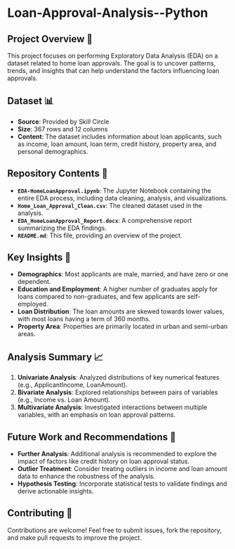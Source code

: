 # Loan-Approval-Analysis--Python

## Project Overview 📝

This project focuses on performing Exploratory Data Analysis (EDA) on a dataset related to home loan approvals. The goal is to uncover patterns, trends, and insights that can help understand the factors influencing loan approvals.

## Dataset 📊

- **Source**: Provided by Skill Circle
- **Size**: 367 rows and 12 columns
- **Content**: The dataset includes information about loan applicants, such as income, loan amount, loan term, credit history, property area, and personal demographics.

## Repository Contents 📂

- **`EDA-HomeLoanApproval.ipynb`**: The Jupyter Notebook containing the entire EDA process, including data cleaning, analysis, and visualizations.
- **`Home_Loan_Approval_Clean.csv`**: The cleaned dataset used in the analysis.
- **`EDA_HomeLoanApproval_Report.docx`**: A comprehensive report summarizing the EDA findings.
- **`README.md`**: This file, providing an overview of the project.

## Key Insights 🎯

- **Demographics**: Most applicants are male, married, and have zero or one dependent.
- **Education and Employment**: A higher number of graduates apply for loans compared to non-graduates, and few applicants are self-employed.
- **Loan Distribution**: The loan amounts are skewed towards lower values, with most loans having a term of 360 months.
- **Property Area**: Properties are primarily located in urban and semi-urban areas.

## Analysis Summary 📈

1. **Univariate Analysis**: Analyzed distributions of key numerical features (e.g., ApplicantIncome, LoanAmount).
2. **Bivariate Analysis**: Explored relationships between pairs of variables (e.g., Income vs. Loan Amount).
3. **Multivariate Analysis**: Investigated interactions between multiple variables, with an emphasis on loan approval patterns.

## Future Work and Recommendations 🚀

- **Further Analysis**: Additional analysis is recommended to explore the impact of factors like credit history on loan approval status.
- **Outlier Treatment**: Consider treating outliers in income and loan amount data to enhance the robustness of the analysis.
- **Hypothesis Testing**: Incorporate statistical tests to validate findings and derive actionable insights.

## Contributing 🤝

Contributions are welcome! Feel free to submit issues, fork the repository, and make pull requests to improve the project.
